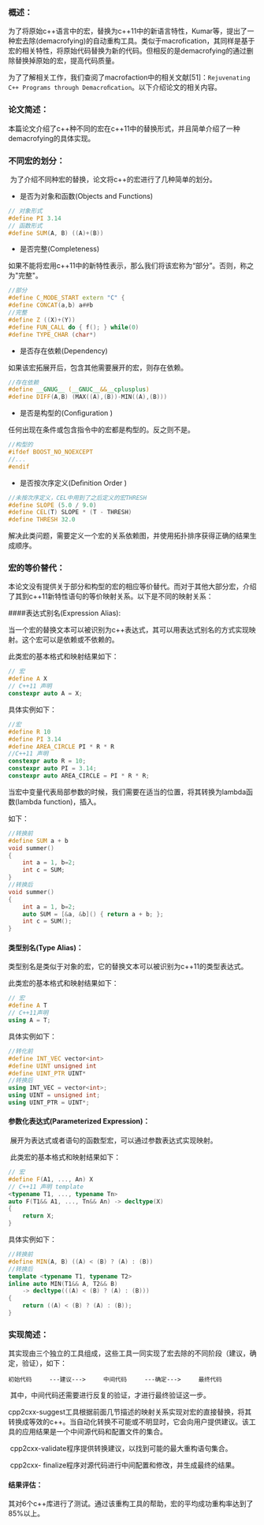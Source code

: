 ### 概述：

​	为了将原始c++语言中的宏，替换为c++11中的新语言特性，Kumar等，提出了一种宏去除(demacrofying)的自动重构工具。类似于macrofication，其同样是基于宏的相关特性，将原始代码替换为新的代码。但相反的是demacrofying的通过删除替换掉原始的宏，提高代码质量。

​	为了了解相关工作，我们查阅了macrofaction中的相关文献[51]：`Rejuvenating C++ Programs through Demacroﬁcation`。以下介绍论文的相关内容。

### 论文简述：

​	本篇论文介绍了c++种不同的宏在c++11中的替换形式，并且简单介绍了一种demacrofying的具体实现。

### 不同宏的划分：

​	为了介绍不同种宏的替换，论文将c++的宏进行了几种简单的划分。

*  是否为对象和函数(Objects and Functions)

```c++
// 对象形式
#define PI 3.14
// 函数形式 
#define SUM(A, B) ((A)+(B))

```

* 是否完整(Completeness)

如果不能将宏用c++11中的新特性表示，那么我们将该宏称为“部分”。否则，称之为"完整"。

```c++ 
//部分
#define C_MODE_START extern "C" { 
#define CONCAT(a,b) a##b
//完整
#define Z ((X)+(Y)) 
#define FUN_CALL do { f(); } while(0) 
#define TYPE_CHAR (char*)


```

* 是否存在依赖(Dependency)

如果该宏拓展开后，包含其他需要展开的宏，则存在依赖。

```c++
//存在依赖
#define __GNUG__ (__GNUC__&&__cplusplus) 
#define DIFF(A,B) (MAX((A),(B))-MIN((A),(B))) 

```

* 是否是构型的(Conﬁguration )

任何出现在条件或包含指令中的宏都是构型的。反之则不是。

```c++
//构型的
#ifdef BOOST_NO_NOEXCEPT 
//... 
#endif

```

* 是否按次序定义(Deﬁnition Order )

```c++
//未按次序定义，CEL中用到了之后定义的宏THRESH
#define SLOPE (5.0 / 9.0) 
#define CEL(T) SLOPE * (T - THRESH) 
#define THRESH 32.0
```

解决此类问题，需要定义一个宏的关系依赖图，并使用拓扑排序获得正确的结果生成顺序。

### 宏的等价替代：

​	本论文没有提供关于部分和构型的宏的相应等价替代。而对于其他大部分宏，介绍了其到c++11新特性语句的等价映射关系。以下是不同的映射关系：

####表达式别名(Expression Alias):

当一个宏的替换文本可以被识别为c++表达式，其可以用表达式别名的方式实现映射。这个宏可以是依赖或不依赖的。

此类宏的基本格式和映射结果如下：

```c++
// 宏 
#define A X
// C++11 声明
constexpr auto A = X;
```

具体实例如下：

``` c++
//宏
#define R 10 
#define PI 3.14 
#define AREA_CIRCLE PI * R * R
//C++11 声明
constexpr auto R = 10; 
constexpr auto PI = 3.14; 
constexpr auto AREA_CIRCLE = PI * R * R;

```

当宏中变量代表局部参数的时候，我们需要在适当的位置，将其转换为lambda函数(lambda function)，插入。

如下：

```c++
//转换前
#define SUM a + b
void summer() 
{
	int a = 1, b=2;
	int c = SUM; 
}
//转换后
void summer() 
{ 
	int a = 1, b=2; 
	auto SUM = [&a, &b]() { return a + b; }; 
	int c = SUM(); 
}
```

#### 类型别名(Type Alias)：

类型别名是类似于对象的宏，它的替换文本可以被识别为c++11的类型表达式。

此类宏的基本格式和映射结果如下：

```c++
// 宏 
#define A T
// C++11声明 
using A = T;
```

具体实例如下：

```c++
//转化前
#define INT_VEC vector<int> 
#define UINT unsigned int 
#define UINT_PTR UINT* 
//转换后
using INT_VEC = vector<int>; 
using UINT = unsigned int; 
using UINT_PTR = UINT*;
```

#### 参数化表达式(Parameterized Expression)：

​	展开为表达式或者语句的函数型宏，可以通过参数表达式实现映射。

​	此类宏的基本格式和映射结果如下：

```c++
// 宏 
#define F(A1, ..., An) X
// C++11 声明 template 
<typename T1, ..., typename Tn> 
auto F(T1&& A1, ..., Tn&& An) -> decltype(X) 
{ 
	return X; 
}
```

具体实例如下：

```c++
//转换前
#define MIN(A, B) ((A) < (B) ? (A) : (B))
//转换后
template <typename T1, typename T2> 
inline auto MIN(T1&& A, T2&& B) 
	-> decltype(((A) < (B) ? (A) : (B))) 
{ 
	return ((A) < (B) ? (A) : (B)); 
}
```

### 实现简述：

​	其实现由三个独立的工具组成，这些工具一同实现了宏去除的不同阶段（建议，确定，验证），如下：

​	`初始代码     ---建议--->     中间代码     ---确定--->     最终代码`

​	其中，中间代码还需要进行反复的验证，才进行最终验证这一步。

​	cpp2cxx-suggest工具根据前面几节描述的映射关系实现对宏的直接替换，将其转换成等效的c++。当自动化转换不可能或不明显时，它会向用户提供建议。该工具的应用结果是一个中间源代码和配置文件的集合。

​	cpp2cxx-validate程序提供转换建议，以找到可能的最大重构语句集合。

​	cpp2cxx- finalize程序对源代码进行中间配置和修改，并生成最终的结果。

#### 结果评估：

​	其对6个c++库进行了测试。通过该重构工具的帮助，宏的平均成功重构率达到了85%以上。